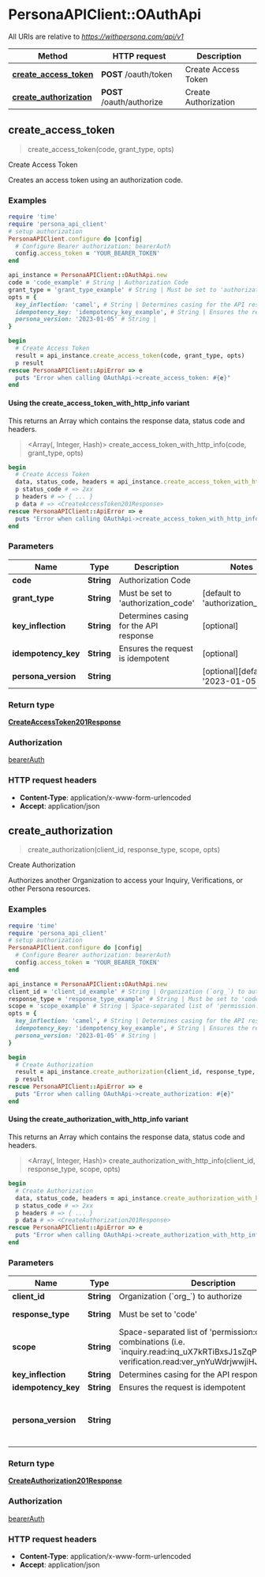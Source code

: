 # PersonaAPIClient::OAuthApi

All URIs are relative to *https://withpersona.com/api/v1*

| Method | HTTP request | Description |
| ------ | ------------ | ----------- |
| [**create_access_token**](OAuthApi.md#create_access_token) | **POST** /oauth/token | Create Access Token |
| [**create_authorization**](OAuthApi.md#create_authorization) | **POST** /oauth/authorize | Create Authorization |


## create_access_token

> <CreateAccessToken201Response> create_access_token(code, grant_type, opts)

Create Access Token

Creates an access token using an authorization code.

### Examples

```ruby
require 'time'
require 'persona_api_client'
# setup authorization
PersonaAPIClient.configure do |config|
  # Configure Bearer authorization: bearerAuth
  config.access_token = 'YOUR_BEARER_TOKEN'
end

api_instance = PersonaAPIClient::OAuthApi.new
code = 'code_example' # String | Authorization Code
grant_type = 'grant_type_example' # String | Must be set to 'authorization_code'
opts = {
  key_inflection: 'camel', # String | Determines casing for the API response
  idempotency_key: 'idempotency_key_example', # String | Ensures the request is idempotent
  persona_version: '2023-01-05' # String | 
}

begin
  # Create Access Token
  result = api_instance.create_access_token(code, grant_type, opts)
  p result
rescue PersonaAPIClient::ApiError => e
  puts "Error when calling OAuthApi->create_access_token: #{e}"
end
```

#### Using the create_access_token_with_http_info variant

This returns an Array which contains the response data, status code and headers.

> <Array(<CreateAccessToken201Response>, Integer, Hash)> create_access_token_with_http_info(code, grant_type, opts)

```ruby
begin
  # Create Access Token
  data, status_code, headers = api_instance.create_access_token_with_http_info(code, grant_type, opts)
  p status_code # => 2xx
  p headers # => { ... }
  p data # => <CreateAccessToken201Response>
rescue PersonaAPIClient::ApiError => e
  puts "Error when calling OAuthApi->create_access_token_with_http_info: #{e}"
end
```

### Parameters

| Name | Type | Description | Notes |
| ---- | ---- | ----------- | ----- |
| **code** | **String** | Authorization Code |  |
| **grant_type** | **String** | Must be set to &#39;authorization_code&#39; | [default to &#39;authorization_code&#39;] |
| **key_inflection** | **String** | Determines casing for the API response | [optional] |
| **idempotency_key** | **String** | Ensures the request is idempotent | [optional] |
| **persona_version** | **String** |  | [optional][default to &#39;2023-01-05&#39;] |

### Return type

[**CreateAccessToken201Response**](CreateAccessToken201Response.md)

### Authorization

[bearerAuth](../README.md#bearerAuth)

### HTTP request headers

- **Content-Type**: application/x-www-form-urlencoded
- **Accept**: application/json


## create_authorization

> <CreateAuthorization201Response> create_authorization(client_id, response_type, scope, opts)

Create Authorization

Authorizes another Organization to access your Inquiry, Verifications, or other Persona resources.

### Examples

```ruby
require 'time'
require 'persona_api_client'
# setup authorization
PersonaAPIClient.configure do |config|
  # Configure Bearer authorization: bearerAuth
  config.access_token = 'YOUR_BEARER_TOKEN'
end

api_instance = PersonaAPIClient::OAuthApi.new
client_id = 'client_id_example' # String | Organization (`org_`) to authorize
response_type = 'response_type_example' # String | Must be set to 'code'
scope = 'scope_example' # String | Space-separated list of 'permission:object' combinations (i.e. `inquiry.read:inq_uX7kRTiBxsJ1sZqPLAsjdP9j verification.read:ver_ynYuWdrjwwjiHJ2rgHfSoHeT`
opts = {
  key_inflection: 'camel', # String | Determines casing for the API response
  idempotency_key: 'idempotency_key_example', # String | Ensures the request is idempotent
  persona_version: '2023-01-05' # String | 
}

begin
  # Create Authorization
  result = api_instance.create_authorization(client_id, response_type, scope, opts)
  p result
rescue PersonaAPIClient::ApiError => e
  puts "Error when calling OAuthApi->create_authorization: #{e}"
end
```

#### Using the create_authorization_with_http_info variant

This returns an Array which contains the response data, status code and headers.

> <Array(<CreateAuthorization201Response>, Integer, Hash)> create_authorization_with_http_info(client_id, response_type, scope, opts)

```ruby
begin
  # Create Authorization
  data, status_code, headers = api_instance.create_authorization_with_http_info(client_id, response_type, scope, opts)
  p status_code # => 2xx
  p headers # => { ... }
  p data # => <CreateAuthorization201Response>
rescue PersonaAPIClient::ApiError => e
  puts "Error when calling OAuthApi->create_authorization_with_http_info: #{e}"
end
```

### Parameters

| Name | Type | Description | Notes |
| ---- | ---- | ----------- | ----- |
| **client_id** | **String** | Organization (&#x60;org_&#x60;) to authorize |  |
| **response_type** | **String** | Must be set to &#39;code&#39; | [default to &#39;code&#39;] |
| **scope** | **String** | Space-separated list of &#39;permission:object&#39; combinations (i.e. &#x60;inquiry.read:inq_uX7kRTiBxsJ1sZqPLAsjdP9j verification.read:ver_ynYuWdrjwwjiHJ2rgHfSoHeT&#x60; |  |
| **key_inflection** | **String** | Determines casing for the API response | [optional] |
| **idempotency_key** | **String** | Ensures the request is idempotent | [optional] |
| **persona_version** | **String** |  | [optional][default to &#39;2023-01-05&#39;] |

### Return type

[**CreateAuthorization201Response**](CreateAuthorization201Response.md)

### Authorization

[bearerAuth](../README.md#bearerAuth)

### HTTP request headers

- **Content-Type**: application/x-www-form-urlencoded
- **Accept**: application/json

